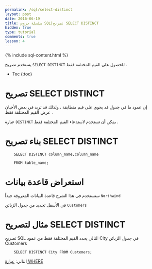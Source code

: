 ```yaml
---
permalink: /sql/select-distinct
layout: post
date: 2016-06-19
title: سلسلة دروس SQL|تصريح SELECT DISTINCT
hidden: true
type: tutorial
comments: true
lesson: 4
---
```


{% include sql-content.html %}

يستخدم تصريح `SELECT DISTINCT` للحصول على القيم المختلفة فقط .

* Toc
{:toc}

# تصريح SELECT DISTINCT


إن عمود ما في جدول قد يحوي  على قيم متطابقة ، ولذلك قد تريد في بعض الأحيان عرض القيم المختلفة فقط .

عبارة `DISTINCT` يمكن أن تستخدم لاستدعاء القيم المختلفة فقط .


# بناء تصريح SELECT DISTINCT


        SELECT DISTINCT column_name,column_name

        FROM table_name;


# استعراض قاعدة بيانات


سنستخدم في هذا الشرح قاعدة البيانات المعروفة جيداً `Northwind`


في الأسفل تحديد من جدول الزبائن `Customers`

<amp-img height="250" width="600" src="/assets/customers.png" alt="دروس SQL"></amp-img>

# مثال لتصريح SELECT DISTINCT


تصريح SQL التالي يحدد القيم المختلفة فقط من عمود City في جدول الزبائن Customers 

        SELECT DISTINCT City FROM Customers;


التالي: [عبارة WHERE](where)
